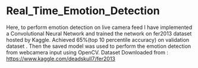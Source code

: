 # Real_Time_Emotion_Detection

Here, to perform emotion detection on live camera feed I have implemented a Convolutional Neural Network and trained the network on fer2013 dataset hosted by Kaggle.
Achieved 65%(top 10 percentile accuracy) on validation dataset .
Then the saved model was used to perform the emotion detection from webcamera input using OpenCV.
Dataset Downloaded from : https://www.kaggle.com/deadskull7/fer2013
